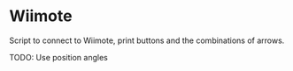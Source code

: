 Wiimote
=======

Script to connect to Wiimote, print buttons and the combinations of arrows.

TODO: Use position angles

